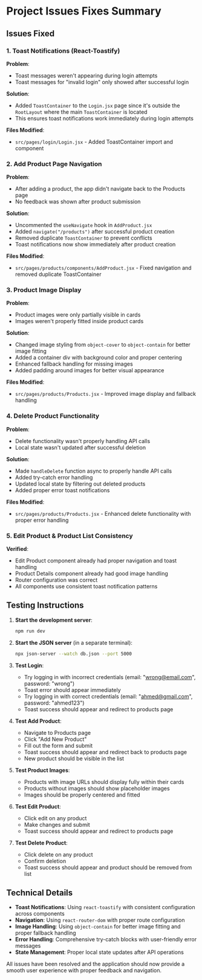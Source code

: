 # Project Issues Fixes Summary

## Issues Fixed

### 1. Toast Notifications (React-Toastify)

**Problem**: 
- Toast messages weren't appearing during login attempts
- Toast messages for "invalid login" only showed after successful login

**Solution**:
- Added `ToastContainer` to the `Login.jsx` page since it's outside the `RootLayout` where the main `ToastContainer` is located
- This ensures toast notifications work immediately during login attempts

**Files Modified**:
- `src/pages/login/Login.jsx` - Added ToastContainer import and component

### 2. Add Product Page Navigation

**Problem**:
- After adding a product, the app didn't navigate back to the Products page
- No feedback was shown after product submission

**Solution**:
- Uncommented the `useNavigate` hook in `AddProduct.jsx`
- Added `navigate("/products")` after successful product creation
- Removed duplicate `ToastContainer` to prevent conflicts
- Toast notifications now show immediately after product creation

**Files Modified**:
- `src/pages/products/components/AddProduct.jsx` - Fixed navigation and removed duplicate ToastContainer

### 3. Product Image Display

**Problem**:
- Product images were only partially visible in cards
- Images weren't properly fitted inside product cards

**Solution**:
- Changed image styling from `object-cover` to `object-contain` for better image fitting
- Added a container div with background color and proper centering
- Enhanced fallback handling for missing images
- Added padding around images for better visual appearance

**Files Modified**:
- `src/pages/products/Products.jsx` - Improved image display and fallback handling

### 4. Delete Product Functionality

**Problem**:
- Delete functionality wasn't properly handling API calls
- Local state wasn't updated after successful deletion

**Solution**:
- Made `handleDelete` function async to properly handle API calls
- Added try-catch error handling
- Updated local state by filtering out deleted products
- Added proper error toast notifications

**Files Modified**:
- `src/pages/products/Products.jsx` - Enhanced delete functionality with proper error handling

### 5. Edit Product & Product List Consistency

**Verified**:
- Edit Product component already had proper navigation and toast handling
- Product Details component already had good image handling
- Router configuration was correct
- All components use consistent toast notification patterns

## Testing Instructions

1. **Start the development server**:
   ```bash
   npm run dev
   ```

2. **Start the JSON server** (in a separate terminal):
   ```bash
   npx json-server --watch db.json --port 5000
   ```

3. **Test Login**:
   - Try logging in with incorrect credentials (email: "wrong@email.com", password: "wrong")
   - Toast error should appear immediately
   - Try logging in with correct credentials (email: "ahmed@gmail.com", password: "ahmed123")
   - Toast success should appear and redirect to products page

4. **Test Add Product**:
   - Navigate to Products page
   - Click "Add New Product"
   - Fill out the form and submit
   - Toast success should appear and redirect back to products page
   - New product should be visible in the list

5. **Test Product Images**:
   - Products with image URLs should display fully within their cards
   - Products without images should show placeholder images
   - Images should be properly centered and fitted

6. **Test Edit Product**:
   - Click edit on any product
   - Make changes and submit
   - Toast success should appear and redirect to products page

7. **Test Delete Product**:
   - Click delete on any product
   - Confirm deletion
   - Toast success should appear and product should be removed from list

## Technical Details

- **Toast Notifications**: Using `react-toastify` with consistent configuration across components
- **Navigation**: Using `react-router-dom` with proper route configuration
- **Image Handling**: Using `object-contain` for better image fitting and proper fallback handling
- **Error Handling**: Comprehensive try-catch blocks with user-friendly error messages
- **State Management**: Proper local state updates after API operations

All issues have been resolved and the application should now provide a smooth user experience with proper feedback and navigation. 